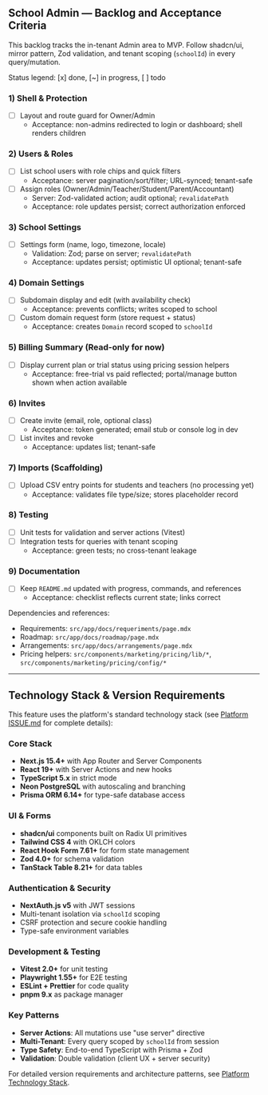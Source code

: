 ## School Admin — Backlog and Acceptance Criteria

This backlog tracks the in-tenant Admin area to MVP. Follow shadcn/ui, mirror pattern, Zod validation, and tenant scoping (`schoolId`) in every query/mutation.

Status legend: [x] done, [~] in progress, [ ] todo

### 1) Shell & Protection

- [ ] Layout and route guard for Owner/Admin
  - Acceptance: non-admins redirected to login or dashboard; shell renders children

### 2) Users & Roles

- [ ] List school users with role chips and quick filters
  - Acceptance: server pagination/sort/filter; URL-synced; tenant-safe
- [ ] Assign roles (Owner/Admin/Teacher/Student/Parent/Accountant)
  - Server: Zod-validated action; audit optional; `revalidatePath`
  - Acceptance: role updates persist; correct authorization enforced

### 3) School Settings

- [ ] Settings form (name, logo, timezone, locale)
  - Validation: Zod; parse on server; `revalidatePath`
  - Acceptance: updates persist; optimistic UI optional; tenant-safe

### 4) Domain Settings

- [ ] Subdomain display and edit (with availability check)
  - Acceptance: prevents conflicts; writes scoped to school
- [ ] Custom domain request form (store request + status)
  - Acceptance: creates `Domain` record scoped to `schoolId`

### 5) Billing Summary (Read-only for now)

- [ ] Display current plan or trial status using pricing session helpers
  - Acceptance: free-trial vs paid reflected; portal/manage button shown when action available

### 6) Invites

- [ ] Create invite (email, role, optional class)
  - Acceptance: token generated; email stub or console log in dev
- [ ] List invites and revoke
  - Acceptance: updates list; tenant-safe

### 7) Imports (Scaffolding)

- [ ] Upload CSV entry points for students and teachers (no processing yet)
  - Acceptance: validates file type/size; stores placeholder record

### 8) Testing

- [ ] Unit tests for validation and server actions (Vitest)
- [ ] Integration tests for queries with tenant scoping
  - Acceptance: green tests; no cross-tenant leakage

### 9) Documentation

- [ ] Keep `README.md` updated with progress, commands, and references
  - Acceptance: checklist reflects current state; links correct

Dependencies and references:
- Requirements: `src/app/docs/requeriments/page.mdx`
- Roadmap: `src/app/docs/roadmap/page.mdx`
- Arrangements: `src/app/docs/arrangements/page.mdx`
- Pricing helpers: `src/components/marketing/pricing/lib/*`, `src/components/marketing/pricing/config/*`

---

## Technology Stack & Version Requirements

This feature uses the platform's standard technology stack (see [Platform ISSUE.md](../ISSUE.md#technology-stack--version-requirements) for complete details):

### Core Stack
- **Next.js 15.4+** with App Router and Server Components
- **React 19+** with Server Actions and new hooks
- **TypeScript 5.x** in strict mode
- **Neon PostgreSQL** with autoscaling and branching
- **Prisma ORM 6.14+** for type-safe database access

### UI & Forms
- **shadcn/ui** components built on Radix UI primitives
- **Tailwind CSS 4** with OKLCH colors
- **React Hook Form 7.61+** for form state management
- **Zod 4.0+** for schema validation
- **TanStack Table 8.21+** for data tables

### Authentication & Security
- **NextAuth.js v5** with JWT sessions
- Multi-tenant isolation via `schoolId` scoping
- CSRF protection and secure cookie handling
- Type-safe environment variables

### Development & Testing
- **Vitest 2.0+** for unit testing
- **Playwright 1.55+** for E2E testing
- **ESLint + Prettier** for code quality
- **pnpm 9.x** as package manager

### Key Patterns
- **Server Actions**: All mutations use "use server" directive
- **Multi-Tenant**: Every query scoped by `schoolId` from session
- **Type Safety**: End-to-end TypeScript with Prisma + Zod
- **Validation**: Double validation (client UX + server security)

For detailed version requirements and architecture patterns, see [Platform Technology Stack](../ISSUE.md#technology-stack--version-requirements).


